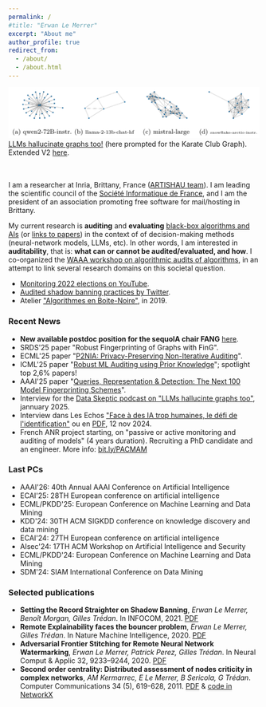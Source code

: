```yaml
---
permalink: /
#title: "Erwan Le Merrer"
excerpt: "About me"
author_profile: true
redirect_from: 
  - /about/
  - /about.html
---
```


![LLM graph hallucinations](/images/hallus.png)
[LLMs hallucinate graphs too!](https://github.com/erwanlemerrer/erwanlemerrer.github.io/blob/master/files/LMGT_llms-hallucinate-graphs-too_complexnetworks2024.pdf) (here prompted for the Karate Club Graph). Extended V2 [here](https://arxiv.org/abs/2409.00159v3).
<br />
<br />
<br />

I am a researcher at Inria, Brittany, France ([ARTISHAU team](https://team.inria.fr/artishau/)). 
I am leading the scientific council of the [Société Informatique de France](https://www.societe-informatique-de-france.fr/), and I am the president of an association promoting free software for mail/hosting in Brittany.

My current research is **auditing** and **evaluating** [black-box algorithms and AIs](https://hal.inria.fr/hal-03940259v1/document) (or [links to papers](https://github.com/erwanlemerrer/blackbox-algorithms)) in the context of of decision-making methods (neural-network models, LLMs, etc). In other words, I am interested in **auditability**, that is: **what can or cannot be audited/evaluated, and how**. 
I co-organized the [WAAA workshop on algorithmic audits of algorithms](https://algorithmic-audits.github.io/), in an attempt to link several research domains on this societal question.
* [Monitoring 2022 elections on YouTube](https://www.lemonde.fr/blog/binaire/2022/07/05/le-recommandeur-les-sondages-et-laudit-en-boite-noire-de-youtube/).
* [Audited shadow banning practices by Twitter](https://twitter.com/whosban_?lang=en).
* Atelier ["Algorithmes en Boite-Noire"](http://atelier-blackbox.conf.citi-lab.fr/), in 2019.

### Recent News
* **New available postdoc position for the sequoIA chair FANG** [here](https://recrutement.inria.fr/public/classic/fr/offres/2025-09201).
* SRDS'25 paper "Robust Fingerprinting of Graphs with FinG".
* ECML'25 paper "[P2NIA: Privacy-Preserving Non-Iterative Auditing](https://arxiv.org/abs/2504.00874)".
* ICML'25 paper "[Robust ML Auditing using Prior Knowledge](https://arxiv.org/abs/2505.04796)"; spotlight top 2,6% papers!
* AAAI'25 paper "[Queries, Representation & Detection: The Next 100 Model Fingerprinting
Schemes](https://ojs.aaai.org/index.php/AAAI/article/view/33848/36003)".
* Interview for the [Data Skeptic podcast on "LLMs hallucinte graphs too"](https://dataskeptic.com/blog/episodes/2025/auditing-llms-and-twitter), jannuary 2025.
* Interview dans Les Echos ["Face à des IA trop humaines, le défi de l'identification"](https://www.lesechos.fr/idees-debats/sciences-prospective/face-a-des-ia-trop-humaines-le-defi-de-lidentification-2130934) ou en [PDF](https://github.com/erwanlemerrer/erwanlemerrer.github.io/blob/master/files/Les%20Echos-Face%20a%CC%80%20des%20IA%20trop%20humaines%2C%20le%20de%CC%81fi%20de%20l'identification-12112024.pdf), 12 nov 2024.
* French ANR project starting, on "passive or active monitoring and auditing of models" (4 years duration). Recruiting a PhD candidate and an engineer. More info: [bit.ly/PACMAM](https://bit.ly/PACMAM)

### Last PCs
* AAAI'26: 40th Annual AAAI Conference on Artificial Intelligence
* ECAI'25: 28TH European conference on artificial intelligence
* ECML/PKDD'25: European Conference on Machine Learning and Data Mining
* KDD'24: 30TH ACM SIGKDD conference on knowledge discovery and data mining
* ECAI'24: 27TH European conference on artificial intelligence
* AIsec'24: 17TH ACM Workshop on Artificial Intelligence and Security 
* ECML/PKDD'24: European Conference on Machine Learning and Data Mining
* SDM'24: SIAM International Conference on Data Mining

### Selected publications
  
* **Setting the Record Straighter on Shadow Banning**, *Erwan Le Merrer, Benoît Morgan, Gilles Trédan*. In INFOCOM, 2021. [PDF](https://raw.githubusercontent.com/erwanlemerrer/erwanlemerrer.github.io/master/files/Setting_the_Record_Straighter_on_Shadow_Banning.pdf)
* **Remote Explainability faces the bouncer problem**, *Erwan Le Merrer, Gilles Trédan*. In Nature Machine Intelligence, 2020. [PDF](https://raw.githubusercontent.com/erwanlemerrer/erwanlemerrer.github.io/master/files/LeMerrer_et_al-2020-Nature_Machine_Intelligence.pdf)
* **Adversarial Frontier Stitching for Remote Neural Network Watermarking**, *Erwan Le Merrer, Patrick Perez, Gilles Trédan*. In Neural Comput & Applic 32, 9233–9244, 2020. [PDF](https://hal.science/hal-02264449/file/main-nca.pdf)
* **Second order centrality: Distributed assessment of nodes criticity in complex networks**, *AM Kermarrec, E Le Merrer, B Sericola, G Trédan*. Computer Communications 34 (5), 619-628, 2011. [PDF](https://homepages.laas.fr/gtredan/pdf/SOC_COMCOM2010.pdf) & [code in NetworkX](https://networkx.org/documentation/stable/reference/algorithms/generated/networkx.algorithms.centrality.second_order_centrality.html)

